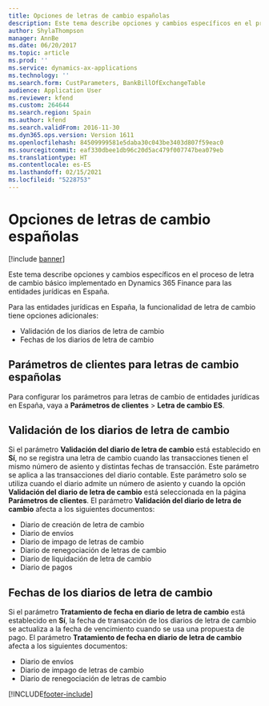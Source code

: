 ```yaml
---
title: Opciones de letras de cambio españolas
description: Este tema describe opciones y cambios específicos en el proceso de letra de cambio básico implementado en Microsoft Dynamics 365 Finance para las entidades jurídicas en España.
author: ShylaThompson
manager: AnnBe
ms.date: 06/20/2017
ms.topic: article
ms.prod: ''
ms.service: dynamics-ax-applications
ms.technology: ''
ms.search.form: CustParameters, BankBillOfExchangeTable
audience: Application User
ms.reviewer: kfend
ms.custom: 264644
ms.search.region: Spain
ms.author: kfend
ms.search.validFrom: 2016-11-30
ms.dyn365.ops.version: Version 1611
ms.openlocfilehash: 84509999581e5daba30c043be3403d807f59eac0
ms.sourcegitcommit: eaf330dbee1db96c20d5ac479f007747bea079eb
ms.translationtype: HT
ms.contentlocale: es-ES
ms.lasthandoff: 02/15/2021
ms.locfileid: "5228753"
---
```

# <a name="spanish-bill-of-exchange-options"></a>Opciones de letras de cambio españolas

[!include [banner](../includes/banner.md)]

Este tema describe opciones y cambios específicos en el proceso de letra de cambio básico implementado en Dynamics 365 Finance para las entidades jurídicas en España.

Para las entidades jurídicas en España, la funcionalidad de letra de cambio tiene opciones adicionales:

-   Validación de los diarios de letra de cambio
-   Fechas de los diarios de letra de cambio

## <a name="accounts-receivable-parameters-for-spanish-bills-of-exchange"></a>Parámetros de clientes para letras de cambio españolas
Para configurar los parámetros para letras de cambio de entidades jurídicas en España, vaya a **Parámetros de clientes** &gt; **Letra de cambio ES**.

## <a name="validation-for-bill-of-exchange-journals"></a>Validación de los diarios de letra de cambio
Si el parámetro **Validación del diario de letra de cambio** está establecido en **Sí**, no se registra una letra de cambio cuando las transacciones tienen el mismo número de asiento y distintas fechas de transacción. Este parámetro se aplica a las transacciones del diario contable. Este parámetro solo se utiliza cuando el diario admite un número de asiento y cuando la opción **Validación del diario de letra de cambio** está seleccionada en la página **Parámetros de clientes**. El parámetro **Validación del diario de letra de cambio** afecta a los siguientes documentos:

-   Diario de creación de letra de cambio
-   Diario de envíos
-   Diario de impago de letras de cambio
-   Diario de renegociación de letras de cambio
-   Diario de liquidación de letra de cambio
-   Diario de pagos

## <a name="dates-in-bill-of-exchange-journals"></a>Fechas de los diarios de letra de cambio
Si el parámetro **Tratamiento de fecha en diario de letra de cambio** está establecido en **Sí**, la fecha de transacción de los diarios de letra de cambio se actualiza a la fecha de vencimiento cuando se usa una propuesta de pago. El parámetro **Tratamiento de fecha en diario de letra de cambio** afecta a los siguientes documentos:

-   Diario de envíos
-   Diario de impago de letras de cambio
-   Diario de renegociación de letras de cambio






[!INCLUDE[footer-include](../../includes/footer-banner.md)]